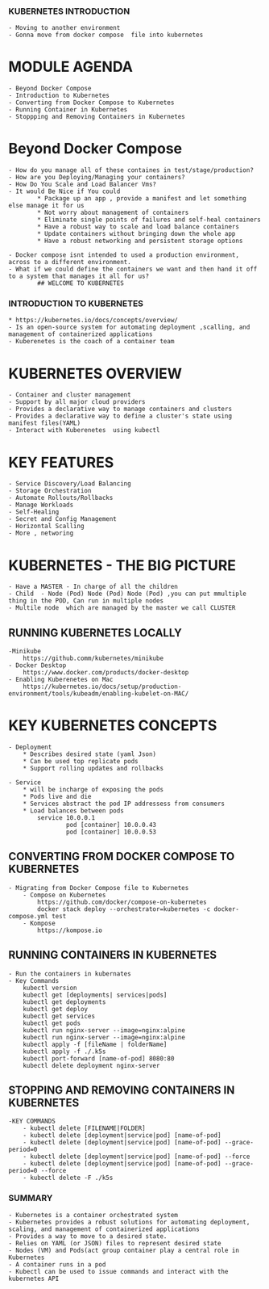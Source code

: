 ### KUBERNETES INTRODUCTION
    - Moving to another environment
    - Gonna move from docker compose  file into kubernetes

# MODULE AGENDA
    - Beyond Docker Compose
    - Introduction to Kubernetes
    - Converting from Docker Compose to Kubernetes
    - Running Container in Kubernetes
    - Stoppping and Removing Containers in Kubernetes

# Beyond Docker Compose
    - How do you manage all of these containes in test/stage/production?
    - How are you Deploying/Managing your containers?
    - How Do You Scale and Load Balancer Vms?
    - It would Be Nice if You could
            * Package up an app , provide a manifest and let something else manage it for us
            * Not worry about management of containers
            * Eliminate single points of failures and self-heal containers
            * Have a robust way to scale and load balance containers
            * Update containers without bringing down the whole app
            * Have a robust networking and persistent storage options

    - Docker compose isnt intended to used a production environment, across to a different environment.
    - What if we could define the containers we want and then hand it off to a system that manages it all for us?
            ## WELCOME TO KUBERNETES 

### INTRODUCTION TO KUBERNETES
    * https://kubernetes.io/docs/concepts/overview/
    - Is an open-source system for automating deployment ,scalling, and management of containerized applications
    - Kuberenetes is the coach of a container team

# KUBERNETES OVERVIEW
    - Container and cluster management
    - Support by all major cloud providers 
    - Provides a declarative way to manage containers and clusters
    - Provides a declarative way to define a cluster's state using manifest files(YAML)
    - Interact with Kuberenetes  using kubectl

# KEY FEATURES
    - Service Discovery/Load Balancing
    - Storage Orchestration
    - Automate Rollouts/Rollbacks
    - Manage Workloads
    - Self-Healing
    - Secret and Config Management
    - Horizontal Scalling
    - More , networing

# KUBERNETES - THE BIG PICTURE
    - Have a MASTER - In charge of all the children
    - Child  - Node (Pod) Node (Pod) Node (Pod) ,you can put mmultiple thing in the POD, Can run in multiple nodes
    - Multile node  which are managed by the master we call CLUSTER

## RUNNING KUBERNETES LOCALLY
    -Minikube
        https://github.comm/kubernetes/minikube
    - Docker Desktop
        https://www.docker.com/products/docker-desktop
    - Enabling Kuberenetes on Mac
        https://kubernetes.io/docs/setup/production-environment/tools/kubeadm/enabling-kubelet-on-MAC/

# KEY KUBERNETES CONCEPTS
    - Deployment 
        * Describes desired state (yaml Json)
        * Can be used top replicate pods
        * Support rolling updates and rollbacks

    - Service   
        * will be incharge of exposing the pods
        * Pods live and die
        * Services abstract the pod IP addressess from consumers
        * Load balances between pods
            service 10.0.0.1
                    pod [container] 10.0.0.43
                    pod [container] 10.0.0.53

## CONVERTING FROM DOCKER COMPOSE TO KUBERNETES
    - Migrating from Docker Compose file to Kubernetes
        - Compose on Kubernetes 
            https://github.com/docker/compose-on-kubernetes
            docker stack deploy --orchestrator=kubernetes -c docker-compose.yml test
        - Kompose
            https://kompose.io

## RUNNING CONTAINERS IN KUBERNETES
    - Run the containers in kubernates
    - Key Commands
        kubectl version
        kubectl get [deployments| services|pods]
        kubectl get deployments
        kubectl get deploy
        kubectl get services
        kubectl get pods
        kubectl run nginx-server --image=nginx:alpine
        kubectl run nginx-server --image=nginx:alpine
        kubectl apply -f [fileName | folderName]
        kubectl apply -f ./.k5s
        kubectl port-forward [name-of-pod] 8080:80
        kubectl delete deployment nginx-server

## STOPPING AND REMOVING CONTAINERS IN KUBERNETES
    -KEY COMMANDS
        - kubectl delete [FILENAME|FOLDER]
        - kubectl delete [deployment|service|pod] [name-of-pod]
        - kubectl delete [deployment|service|pod] [name-of-pod] --grace-period=0
        - kubectl delete [deployment|service|pod] [name-of-pod] --force
        - kubectl delete [deployment|service|pod] [name-of-pod] --grace-period=0 --force
        - kubectl delete -F ./k5s

### SUMMARY
    - Kubernetes is a container orchestrated system
    - Kubernetes provides a robust solutions for automating deployment, scaling, and management of containerized applications
    - Provides a way to move to a desired state.
    - Relies on YAML (or JSON) files to represent desired state
    - Nodes (VM) and Pods(act group container play a central role in Kubernetes   
    - A container runs in a pod
    - Kubectl can be used to issue commands and interact with the kubernetes API
